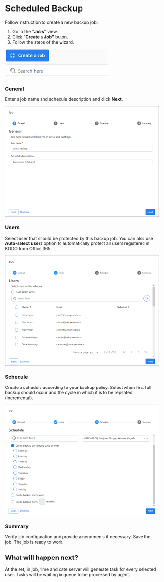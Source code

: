 # Scheduled Backup

Follow instruction to create a new backup job:

1. Go to the "**Jobs**" view. 
2. Click "**Create a Job"** buton.
3. Follow the steps of the wizard.

![](../../.gitbook/assets/kodo-cloud-administration-backup05.png)

### General

Enter a job name and schedule description and click **Next**.

![](../../.gitbook/assets/kodo-cloud-administration-backup06.png)

### Users

Select user that should be protected by this backup job. You can also use **Auto-select users** option to automatically protect all users registered in KODO from Office 365.  

![](../../.gitbook/assets/kodo-cloud-administration-backup07.png)

### Schedule

Create a schedule according to your backup policy.  Select when first full backup should occur and the cycle in which it is to be repeated \(incremental\).

![](../../.gitbook/assets/kodo-cloud-administration-backup08.png)

### Summary

Verify job configuration and provide amendments if necessary. Save the job. The job is ready to work.

## What will happen next?

At the set, in job, time and date server will generate task for every selected user. Tasks will be waiting in queue to be processed by agent.

